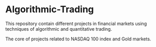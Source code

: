 # Algorithmic-Trading
This repository contain different projects in financial markets using techniques of algorithmic and quantitative trading.

The core of projects related to NASDAQ 100 index and Gold markets.
